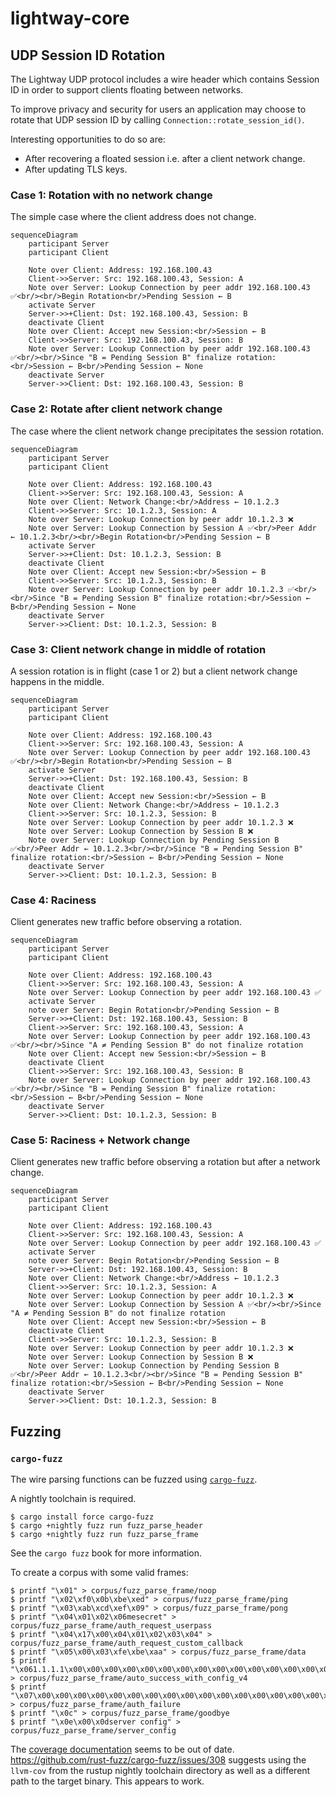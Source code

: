 # lightway-core

## UDP Session ID Rotation

The Lightway UDP protocol includes a wire header which contains
Session ID in order to support clients floating between networks.

To improve privacy and security for users an application may choose to
rotate that UDP session ID by calling
`Connection::rotate_session_id()`.

Interesting opportunities to do so are:

* After recovering a floated session i.e. after a client network
  change.
* After updating TLS keys.

### Case 1: Rotation with no network change

The simple case where the client address does not change.

```mermaid
sequenceDiagram
    participant Server
    participant Client

    Note over Client: Address: 192.168.100.43
    Client->>Server: Src: 192.168.100.43, Session: A
    Note over Server: Lookup Connection by peer addr 192.168.100.43 ✅<br/><br/>Begin Rotation<br/>Pending Session ← B
    activate Server
    Server->>+Client: Dst: 192.168.100.43, Session: B
    deactivate Client
    Note over Client: Accept new Session:<br/>Session ← B
    Client->>Server: Src: 192.168.100.43, Session: B
    Note over Server: Lookup Connection by peer addr 192.168.100.43 ✅<br/><br/>Since "B = Pending Session B" finalize rotation:<br/>Session ← B<br/>Pending Session ← None
    deactivate Server
    Server->>Client: Dst: 192.168.100.43, Session: B
```

### Case 2: Rotate after client network change

The case where the client network change precipitates the session
rotation.

```mermaid
sequenceDiagram
    participant Server
    participant Client

    Note over Client: Address: 192.168.100.43
    Client->>Server: Src: 192.168.100.43, Session: A
    Note over Client: Network Change:<br/>Address ← 10.1.2.3
    Client->>Server: Src: 10.1.2.3, Session: A
    Note over Server: Lookup Connection by peer addr 10.1.2.3 ❌
    Note over Server: Lookup Connection by Session A ✅<br/>Peer Addr ← 10.1.2.3<br/><br/>Begin Rotation<br/>Pending Session ← B
    activate Server
    Server->>+Client: Dst: 10.1.2.3, Session: B
    deactivate Client
    Note over Client: Accept new Session:<br/>Session ← B
    Client->>Server: Src: 10.1.2.3, Session: B
    Note over Server: Lookup Connection by peer addr 10.1.2.3 ✅<br/><br/>Since "B = Pending Session B" finalize rotation:<br/>Session ← B<br/>Pending Session ← None
    deactivate Server
    Server->>Client: Dst: 10.1.2.3, Session: B
```

### Case 3: Client network change in middle of rotation

A session rotation is in flight (case 1 or 2) but a client network
change happens in the middle.

```mermaid
sequenceDiagram
    participant Server
    participant Client

    Note over Client: Address: 192.168.100.43
    Client->>Server: Src: 192.168.100.43, Session: A
    Note over Server: Lookup Connection by peer addr 192.168.100.43 ✅<br/><br/>Begin Rotation<br/>Pending Session ← B
    activate Server
    Server->>+Client: Dst: 192.168.100.43, Session: B
    deactivate Client
    Note over Client: Accept new Session:<br/>Session ← B
    Note over Client: Network Change:<br/>Address ← 10.1.2.3
    Client->>Server: Src: 10.1.2.3, Session: B
    Note over Server: Lookup Connection by peer addr 10.1.2.3 ❌
    Note over Server: Lookup Connection by Session B ❌
    Note over Server: Lookup Connection by Pending Session B ✅<br/>Peer Addr ← 10.1.2.3<br/><br/>Since "B = Pending Session B" finalize rotation:<br/>Session ← B<br/>Pending Session ← None
    deactivate Server
    Server->>Client: Dst: 10.1.2.3, Session: B
```

### Case 4: Raciness

Client generates new traffic before observing a rotation.

```mermaid
sequenceDiagram
    participant Server
    participant Client

    Note over Client: Address: 192.168.100.43
    Client->>Server: Src: 192.168.100.43, Session: A
    Note over Server: Lookup Connection by peer addr 192.168.100.43 ✅
    activate Server
    note over Server: Begin Rotation<br/>Pending Session ← B
    Server->>+Client: Dst: 192.168.100.43, Session: B
    Client->>Server: Src: 192.168.100.43, Session: A
    Note over Server: Lookup Connection by peer addr 192.168.100.43 ✅<br/><br/>Since "A ≠ Pending Session B" do not finalize rotation
    Note over Client: Accept new Session:<br/>Session ← B
    deactivate Client
    Client->>Server: Src: 192.168.100.43, Session: B
    Note over Server: Lookup Connection by peer addr 192.168.100.43 ✅<br/><br/>Since "B = Pending Session B" finalize rotation:<br/>Session ← B<br/>Pending Session ← None
    deactivate Server
    Server->>Client: Dst: 10.1.2.3, Session: B
```

### Case 5: Raciness + Network change

Client generates new traffic before observing a rotation but after a
network change.

```mermaid
sequenceDiagram
    participant Server
    participant Client

    Note over Client: Address: 192.168.100.43
    Client->>Server: Src: 192.168.100.43, Session: A
    Note over Server: Lookup Connection by peer addr 192.168.100.43 ✅
    activate Server
    note over Server: Begin Rotation<br/>Pending Session ← B
    Server->>+Client: Dst: 192.168.100.43, Session: B
    Note over Client: Network Change:<br/>Address ← 10.1.2.3
    Client->>Server: Src: 10.1.2.3, Session: A
    Note over Server: Lookup Connection by peer addr 10.1.2.3 ❌
    Note over Server: Lookup Connection by Session A ✅<br/><br/>Since "A ≠ Pending Session B" do not finalize rotation
    Note over Client: Accept new Session:<br/>Session ← B
    deactivate Client
    Client->>Server: Src: 10.1.2.3, Session: B
    Note over Server: Lookup Connection by peer addr 10.1.2.3 ❌
    Note over Server: Lookup Connection by Session B ❌
    Note over Server: Lookup Connection by Pending Session B ✅<br/>Peer Addr ← 10.1.2.3<br/><br/>Since "B = Pending Session B" finalize rotation:<br/>Session ← B<br/>Pending Session ← None
    deactivate Server
    Server->>Client: Dst: 10.1.2.3, Session: B
```


## Fuzzing

### `cargo-fuzz`

The wire parsing functions can be fuzzed using
[`cargo-fuzz`](https://rust-fuzz.github.io/book/cargo-fuzz.html).

A nightly toolchain is required.

```console
$ cargo install force cargo-fuzz
$ cargo +nightly fuzz run fuzz_parse_header
$ cargo +nightly fuzz run fuzz_parse_frame
```

See the `cargo fuzz` book for more information.

To create a corpus with some valid frames:

```console
$ printf "\x01" > corpus/fuzz_parse_frame/noop
$ printf "\x02\xf0\x0b\xbe\xed" > corpus/fuzz_parse_frame/ping
$ printf "\x03\xab\xcd\xef\x09" > corpus/fuzz_parse_frame/pong
$ printf "\x04\x01\x02\x06mesecret" > corpus/fuzz_parse_frame/auth_request_userpass
$ printf "\x04\x17\x00\x04\x01\x02\x03\x04" > corpus/fuzz_parse_frame/auth_request_custom_callback
$ printf "\x05\x00\x03\xfe\xbe\xaa" > corpus/fuzz_parse_frame/data
$ printf "\x061.1.1.1\x00\x00\x00\x00\x00\x00\x00\x00\x00\x00\x00\x00\x00\x00\x00\x00\x002.2.2.2\x00\x00\x00\x00\x00\x00\x00\x00\x00\x00\x00\x00\x00\x00\x00\x00\x003.3.3.3\x00\x00\x00\x00\x00\x00\x00\x00\x00\x00\x00\x00\x00\x00\x00\x00\x001500\x00\x00\x00\x00\x00\x00\x00\x00\x00\x00\x00\x00\x00\x00\x00\x00\x00\x00\x00\x00\x00\x00\x00\x00\x00\x00\x2f\x66" > corpus/fuzz_parse_frame/auto_success_with_config_v4
$ printf "\x07\x00\x00\x00\x00\x00\x00\x00\x00\x00\x00\x00\x00\x00\x00\x00\x00\x00\x00\x00\x00\x00\x00\x00\x00\x00\x00\x00\x00\x00\x00\x00\x00\x00\x00\x00\x00\x00\x00\x00\x00\x00\x00\x00\x00\x00\x00\x00\x00\x00\x00\x00\x00" > corpus/fuzz_parse_frame/auth_failure
$ printf "\x0c" > corpus/fuzz_parse_frame/goodbye
$ printf "\x0e\x00\x0dserver config" > corpus/fuzz_parse_frame/server_config
```

The [coverage documentation] seems to be out of
date. https://github.com/rust-fuzz/cargo-fuzz/issues/308 suggests
using the `llvm-cov` from the rustup nightly toolchain directory as
well as a different path to the target binary. This appears to work.

[coverage documentation]: https://rust-fuzz.github.io/book/cargo-fuzz/coverage.html
